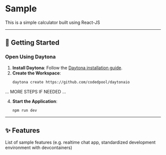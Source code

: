 # Sample <LREACT-JS>

This is a simple calculator built using React-JS

---

## 🚀 Getting Started

### Open Using Daytona

1. **Install Daytona**: Follow the [Daytona installation guide](https://www.daytona.io/docs/installation/installation/).
2. **Create the Workspace**:
   ```bash
   daytona create https://github.com/codedpool/daytonaio
   ```

... MORE STEPS IF NEEDED ...

4. **Start the Application**:
   ```bash
   npm run dev
   ```

---

## ✨ Features

List of sample features (e.g. realtime chat app, standardized development environment with devcontainers)
